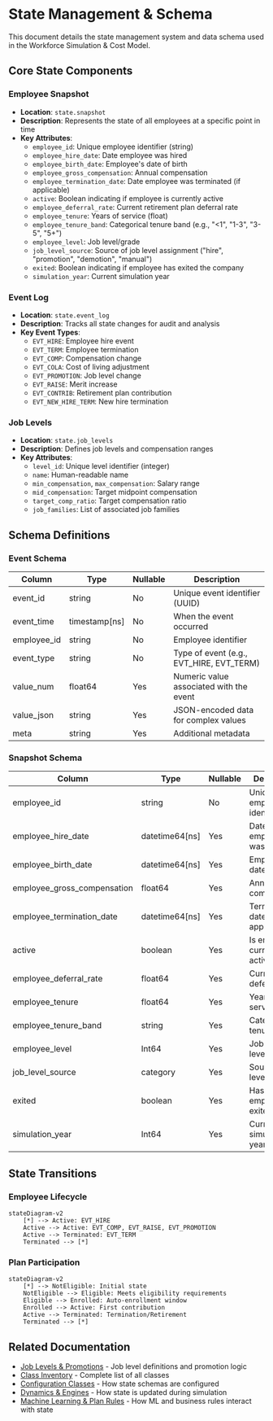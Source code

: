 # State Management & Schema

This document details the state management system and data schema used in the Workforce Simulation & Cost Model.

## Core State Components

### Employee Snapshot

- **Location**: `state.snapshot`
- **Description**: Represents the state of all employees at a specific point in time
- **Key Attributes**:
  - `employee_id`: Unique employee identifier (string)
  - `employee_hire_date`: Date employee was hired
  - `employee_birth_date`: Employee's date of birth
  - `employee_gross_compensation`: Annual compensation
  - `employee_termination_date`: Date employee was terminated (if applicable)
  - `active`: Boolean indicating if employee is currently active
  - `employee_deferral_rate`: Current retirement plan deferral rate
  - `employee_tenure`: Years of service (float)
  - `employee_tenure_band`: Categorical tenure band (e.g., "<1", "1-3", "3-5", "5+")
  - `employee_level`: Job level/grade
  - `job_level_source`: Source of job level assignment ("hire", "promotion", "demotion", "manual")
  - `exited`: Boolean indicating if employee has exited the company
  - `simulation_year`: Current simulation year

### Event Log

- **Location**: `state.event_log`
- **Description**: Tracks all state changes for audit and analysis
- **Key Event Types**:
  - `EVT_HIRE`: Employee hire event
  - `EVT_TERM`: Employee termination
  - `EVT_COMP`: Compensation change
  - `EVT_COLA`: Cost of living adjustment
  - `EVT_PROMOTION`: Job level change
  - `EVT_RAISE`: Merit increase
  - `EVT_CONTRIB`: Retirement plan contribution
  - `EVT_NEW_HIRE_TERM`: New hire termination

### Job Levels

- **Location**: `state.job_levels`
- **Description**: Defines job levels and compensation ranges
- **Key Attributes**:
  - `level_id`: Unique level identifier (integer)
  - `name`: Human-readable name
  - `min_compensation`, `max_compensation`: Salary range
  - `mid_compensation`: Target midpoint compensation
  - `target_comp_ratio`: Target compensation ratio
  - `job_families`: List of associated job families

## Schema Definitions

### Event Schema

| Column | Type | Nullable | Description |
|--------|------|----------|-------------|
| event_id | string | No | Unique event identifier (UUID) |
| event_time | timestamp[ns] | No | When the event occurred |
| employee_id | string | No | Employee identifier |
| event_type | string | No | Type of event (e.g., EVT_HIRE, EVT_TERM) |
| value_num | float64 | Yes | Numeric value associated with the event |
| value_json | string | Yes | JSON-encoded data for complex values |
| meta | string | Yes | Additional metadata |

### Snapshot Schema

| Column | Type | Nullable | Description |
|--------|------|----------|-------------|
| employee_id | string | No | Unique employee identifier |
| employee_hire_date | datetime64[ns] | Yes | Date employee was hired |
| employee_birth_date | datetime64[ns] | Yes | Employee's date of birth |
| employee_gross_compensation | float64 | Yes | Annual compensation |
| employee_termination_date | datetime64[ns] | Yes | Termination date if applicable |
| active | boolean | Yes | Is employee currently active |
| employee_deferral_rate | float64 | Yes | Current deferral rate |
| employee_tenure | float64 | Yes | Years of service |
| employee_tenure_band | string | Yes | Categorical tenure band |
| employee_level | Int64 | Yes | Job level/grade |
| job_level_source | category | Yes | Source of job level |
| exited | boolean | Yes | Has employee exited |
| simulation_year | Int64 | Yes | Current simulation year |

## State Transitions

### Employee Lifecycle

```mermaid
stateDiagram-v2
    [*] --> Active: EVT_HIRE
    Active --> Active: EVT_COMP, EVT_RAISE, EVT_PROMOTION
    Active --> Terminated: EVT_TERM
    Terminated --> [*]
```

### Plan Participation

```mermaid
stateDiagram-v2
    [*] --> NotEligible: Initial state
    NotEligible --> Eligible: Meets eligibility requirements
    Eligible --> Enrolled: Auto-enrollment window
    Enrolled --> Active: First contribution
    Active --> Terminated: Termination/Retirement
    Terminated --> [*]
```

## Related Documentation

- [Job Levels & Promotions](job_levels.md) - Job level definitions and promotion logic
- [Class Inventory](02_class_inventory.md) - Complete list of all classes
- [Configuration Classes](03_config_classes.md) - How state schemas are configured
- [Dynamics & Engines](../05_dynamics_engines.md) - How state is updated during simulation
- [Machine Learning & Plan Rules](../06_ml_plan_rules.md) - How ML and business rules interact with state
